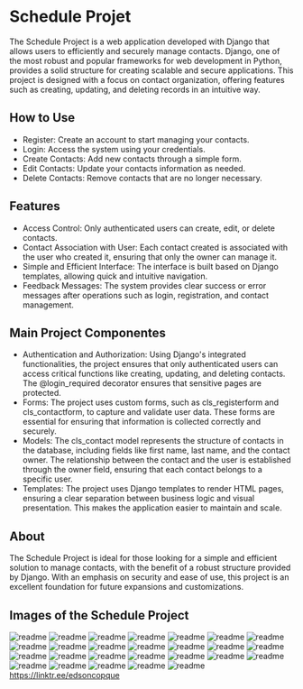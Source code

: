# Schedule Projet

The Schedule Project is a web application developed with Django that allows users to efficiently and securely manage contacts. Django, one of the most robust and popular frameworks for web development in Python, provides a solid structure for creating scalable and secure applications. This project is designed with a focus on contact organization, offering features such as creating, updating, and deleting records in an intuitive way.

## How to Use

- Register: Create an account to start managing your contacts.
- Login: Access the system using your credentials.
- Create Contacts: Add new contacts through a simple form.
- Edit Contacts: Update your contacts information as needed.
- Delete Contacts: Remove contacts that are no longer necessary.

## Features

- Access Control: Only authenticated users can create, edit, or delete contacts.
- Contact Association with User: Each contact created is associated with the user who created it, ensuring that only the owner can manage it.
- Simple and Efficient Interface: The interface is built based on Django templates, allowing quick and intuitive navigation.
- Feedback Messages: The system provides clear success or error messages after operations such as login, registration, and contact management.

## Main Project Componentes

- Authentication and Authorization: Using Django's integrated functionalities, the project ensures that only authenticated users can access critical functions like creating, updating, and deleting contacts. The @login_required decorator ensures that sensitive pages are protected.
- Forms: The project uses custom forms, such as cls_registerform and cls_contactform, to capture and validate user data. These forms are essential for ensuring that information is collected correctly and securely.
- Models: The cls_contact model represents the structure of contacts in the database, including fields like first name, last name, and the contact owner. The relationship between the contact and the user is established through the owner field, ensuring that each contact belongs to a specific user.
- Templates: The project uses Django templates to render HTML pages, ensuring a clear separation between business logic and visual presentation. This makes the application easier to maintain and scale.

## About

The Schedule Project is ideal for those looking for a simple and efficient solution to manage contacts, with the benefit of a robust structure provided by Django. With an emphasis on security and ease of use, this project is an excellent foundation for future expansions and customizations.

## Images of the Schedule Project
![readme](https://github.com/ecopque/schedule_project/blob/main/prints/Screenshot%20from%202024-08-19%2010-23-48.png)
![readme](https://github.com/ecopque/schedule_project/blob/main/prints/Screenshot%20from%202024-08-19%2010-41-37.png)
![readme](https://github.com/ecopque/schedule_project/blob/main/prints/Screenshot%20from%202024-07-10%2011-02-56.png)
![readme](https://github.com/ecopque/schedule_project/blob/main/prints/Screenshot%20from%202024-07-25%2010-48-57.png)
![readme](https://github.com/ecopque/schedule_project/blob/main/prints/Screenshot%20from%202024-07-19%2011-29-21.png)
![readme](https://github.com/ecopque/schedule_project/blob/main/prints/Screenshot%20from%202024-07-19%2011-29-13.png)
![readme](https://github.com/ecopque/schedule_project/blob/main/prints/Screenshot%20from%202024-07-17%2016-21-51.png)
![readme](https://github.com/ecopque/schedule_project/blob/main/prints/Screenshot%20from%202024-07-11%2017-06-59.png)
![readme](https://github.com/ecopque/schedule_project/blob/main/prints/Screenshot%20from%202024-07-11%2017-05-12.png)
![readme](https://github.com/ecopque/schedule_project/blob/main/prints/Screenshot%20from%202024-07-10%2011-16-49.png)
![readme](https://github.com/ecopque/schedule_project/blob/main/prints/Screenshot%20from%202024-08-18%2019-35-53.png)
![readme](https://github.com/ecopque/schedule_project/blob/main/prints/Screenshot%20from%202024-08-18%2019-35-41.png)
![readme](https://github.com/ecopque/schedule_project/blob/main/prints/Screenshot%20from%202024-08-18%2017-13-50.png)
![readme](https://github.com/ecopque/schedule_project/blob/main/prints/Screenshot%20from%202024-08-15%2020-26-37.png)
![readme](https://github.com/ecopque/schedule_project/blob/main/prints/Screenshot%20from%202024-08-15%2015-51-13.png)
![readme](https://github.com/ecopque/schedule_project/blob/main/prints/Screenshot%20from%202024-08-15%2005-29-31.png)
![readme](https://github.com/ecopque/schedule_project/blob/main/prints/Screenshot%20from%202024-08-15%2005-14-17.png)
![readme](https://github.com/ecopque/schedule_project/blob/main/prints/Screenshot%20from%202024-08-15%2005-14-08.png)
![readme](https://github.com/ecopque/schedule_project/blob/main/prints/Screenshot%20from%202024-08-15%2005-13-56.png)
![readme](https://github.com/ecopque/schedule_project/blob/main/prints/Screenshot%20from%202024-08-14%2009-52-50.png)
![readme](https://github.com/ecopque/schedule_project/blob/main/prints/Screenshot%20from%202024-08-12%2014-49-00.png)
![readme](https://github.com/ecopque/schedule_project/blob/main/prints/Screenshot%20from%202024-08-10%2015-04-59.png)
![readme](https://github.com/ecopque/schedule_project/blob/main/prints/Screenshot%20from%202024-08-09%2014-57-31.png)
![readme](https://github.com/ecopque/schedule_project/blob/main/prints/Screenshot%20from%202024-08-06%2011-30-41.png)
![readme](https://github.com/ecopque/schedule_project/blob/main/prints/Screenshot%20from%202024-08-06%2011-29-07.png)
![readme](https://github.com/ecopque/schedule_project/blob/main/prints/Screenshot%20from%202024-08-02%2011-36-22.png)
https://linktr.ee/edsoncopque